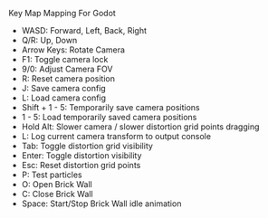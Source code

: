 Key Map Mapping For Godot

- WASD: Forward, Left, Back, Right
- Q/R: Up, Down
- Arrow Keys: Rotate Camera 
- F1: Toggle camera lock
- 9/0: Adjust Camera FOV
- R: Reset camera position
- J: Save camera config
- L: Load camera config
- Shift + 1 - 5: Temporarily save camera positions
- 1 - 5: Load temporarily saved camera positions
- Hold Alt: Slower camera / slower distortion grid points dragging 
- L: Log current camera transform to output console
- Tab: Toggle distortion grid visibility
- Enter: Toggle distortion visibility
- Esc: Reset distortion grid points
- P: Test particles
- O: Open Brick Wall
- C: Close Brick Wall
- Space: Start/Stop Brick Wall idle animation